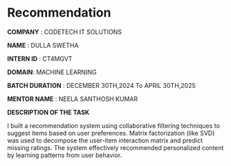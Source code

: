 # Recommendation

**COMPANY** : CODETECH IT SOLUTIONS

**NAME** : DULLA SWETHA

**INTERN ID** : CT4MGVT

**DOMAIN**: MACHINE LEARNING

**BATCH DURATION** : DECEMBER 30TH,2024 To APRIL 30TH,2025

**MENTOR NAME** : NEELA SANTHOSH KUMAR

**DESCRIPTION OF THE TASK**

I built a recommendation system using collaborative filtering techniques to suggest items based on user preferences. Matrix factorization (like SVD) was used to decompose the user-item interaction matrix and predict missing ratings. The system effectively recommended personalized content by learning patterns from user behavior.
